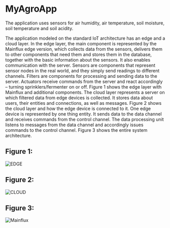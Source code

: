 # MyAgroApp

The application uses sensors for air humidity, air temperature, soil moisture, soil temperature and soil acidity.

The application modeled on the standard IoT architecture has an edge and a cloud layer. In the edge layer, the main component is represented by the Mainflux edge version, which collects data from the sensors, delivers them to other components that need them and stores them in the database, together with the basic information about the sensors. It also enables communication with the server. Sensors are components that represent sensor nodes in the real world, and they simply send readings to different channels. Filters are components for processing and sending data to the server. Actuators receive commands from the server and react accordingly – turning sprinklers/fermenter on or off. Figure 1 shows the edge layer with Mainflux and additional components. The cloud layer represents a server on which filtered data from edge devices is collected. It stores data about users, their entities and connections, as well as messages. Figure 2 shows the cloud layer and how the edge device is connected to it. One edge device is represented by one thing entity. It sends data to the data channel and receives commands from the control channel. The data processing unit listens to messages from the data channel and accordingly issues commands to the control channel. Figure 3 shows the entire system architecture.

Figure 1:
---

![EDGE](https://user-images.githubusercontent.com/58818571/185634638-0e6847a1-bdde-4f0d-a549-3a98a2e46d71.png)




Figure 2:
---

![CLOUD](https://user-images.githubusercontent.com/58818571/185634756-64af7965-ecae-4ad1-b4ac-43707cbe7c6a.png)



Figure 3:
-----
![Mainflux](https://user-images.githubusercontent.com/58818571/185634884-18096ffa-6435-4807-9dd8-84d87df8bcf5.png)
